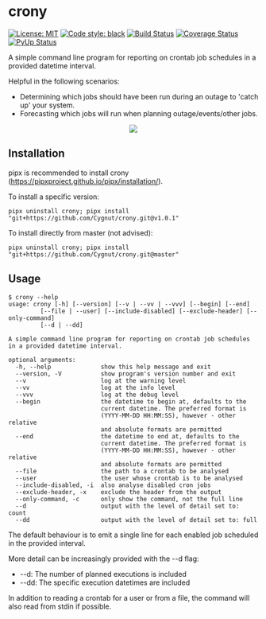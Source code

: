 # crony
[![License: MIT](https://img.shields.io/badge/License-MIT-yellow.svg)](https://opensource.org/licenses/MIT)
[![Code style: black](https://img.shields.io/badge/code%20style-black-000000.svg)](https://github.com/psf/black)
[![Build Status](https://travis-ci.com/Cygnut/crony.svg?branch=master)](https://travis-ci.com/github/Cygnut/crony)
[![Coverage Status](https://coveralls.io/repos/github/Cygnut/crony/badge.svg?branch=master&service=github&kill_cache=1)](https://coveralls.io/github/Cygnut/crony)
[![PyUp Status](https://pyup.io/repos/github/Cygnut/crony/shield.svg)](https://pyup.io/account/repos/github/Cygnut/crony)

A simple command line program for reporting on crontab job schedules in a provided datetime interval.

Helpful in the following scenarios:
- Determining which jobs should have been run during an outage to 'catch up' your system.
- Forecasting which jobs will run when planning outage/events/other jobs.

<p align="center">
  <img src="screenshots/main.png">
</p>

## Installation
pipx is recommended to install crony (https://pipxproject.github.io/pipx/installation/).

To install a specific version:

    pipx uninstall crony; pipx install "git+https://github.com/Cygnut/crony.git@v1.0.1" 

To install directly from master (not advised):

    pipx uninstall crony; pipx install "git+https://github.com/Cygnut/crony.git@master"

## Usage

    $ crony --help
    usage: crony [-h] [--version] [--v | --vv | --vvv] [--begin] [--end]
             [--file | --user] [--include-disabled] [--exclude-header] [--only-command]
             [--d | --dd]

    A simple command line program for reporting on crontab job schedules in a provided datetime interval.

    optional arguments:
      -h, --help              show this help message and exit
      --version, -V           show program's version number and exit
      --v                     log at the warning level
      --vv                    log at the info level
      --vvv                   log at the debug level
      --begin                 the datetime to begin at, defaults to the
                              current datetime. The preferred format is
                              (YYYY-MM-DD HH:MM:SS), however - other relative
                              and absolute formats are permitted
      --end                   the datetime to end at, defaults to the
                              current datetime. The preferred format is
                              (YYYY-MM-DD HH:MM:SS), however - other relative
                              and absolute formats are permitted
      --file                  the path to a crontab to be analysed
      --user                  the user whose crontab is to be analysed
      --include-disabled, -i  also analyse disabled cron jobs
      --exclude-header, -x    exclude the header from the output
      --only-command, -c      only show the command, not the full line
      --d                     output with the level of detail set to: count
      --dd                    output with the level of detail set to: full

The default behaviour is to emit a single line for each enabled job scheduled in the provided interval.

More detail can be increasingly provided with the --d flag:
- --d: The number of planned executions is included
- --dd: The specific execution datetimes are included

In addition to reading a crontab for a user or from a file, the command will also read from stdin if possible.
